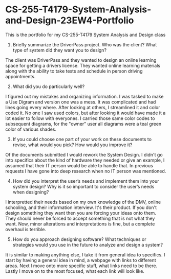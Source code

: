 # CS-255-T4179-System-Analysis-and-Design-23EW4-Portfolio
This is the portfolio for my CS-255-T4179 System Analysis and Design class 

1. Briefly summarize the DriverPass project. Who was the client? What type of system did they want you to design?

The client was DriverPass and they wanted to design an online learning space for getting a drivers license. They wanted online learning materials along with the ability to take tests and schedule in person driving appointments.

2. What did you do particularly well?

I figured out my mistakes and organizing information. I was tasked to make a Use Digram and version one was a mess. It was complicated and had lines going every where. After looking at others, I streamlined it and color coded it. No one I saw used colors, but after looking it would have made it a lot easier to follow with everyones. I carried those same color codes to subsequent diagrams, for the "owner" user all diagrams were a teal green color of various shades.

3. If you could choose one part of your work on these documents to revise, what would you pick? How would you improve it?

Of the documents submitted I would rework the System Design. I didn't go into specifics about the kind of hardware they needed or give an example, I assumed that their IT person would be able to handle that. In previous requests I have gone into deep research when no IT person was mentioned.

4. How did you interpret the user’s needs and implement them into your system design? Why is it so important to consider the user’s needs when designing?

I interpretted their needs based on my own knowledge of the DMV, online schooling, and their information interview. It's their product. If you don't design something they want then you are forcing your ideas onto them. They should never be forced to accept something that is not what they want. Now, minor alterations and interpretations is fine, but a complete overhaul is terrible.

5. How do you approach designing software? What techniques or strategies would you use in the future to analyze and design a system?

It is similar to making anything else, I take it from general idea to specifics. I start by having a general idea in mind, a webpage with links to different areas. Next I move onto more specific stuff, what links need to be there. Lastly I move on to the most focused, what each link will look like.
